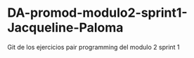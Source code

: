 # DA-promod-modulo2-sprint1-Jacqueline-Paloma
Git de los ejercicios pair programming del modulo 2 sprint 1
